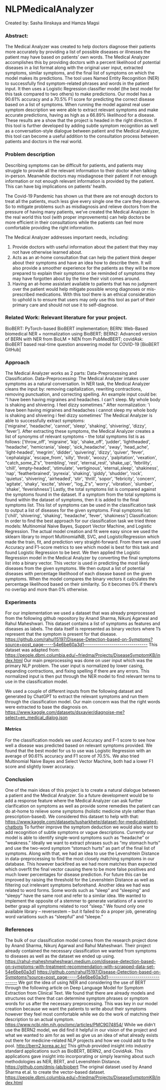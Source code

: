 # NLPMedicalAnalyzer
Created by: Sasha Ilinskaya and Hamza Magsi

### Abstract:
The Medical Analyzer was created to help doctors diagnose their patients more accurately by providing a list of possible diseases or illnesses the patient may have based on patients’ own words. The Medical Analyzer accomplishes this by providing doctors with a percent likelihood of potential diseases in a list format along with the original user input, extracted symptoms, similar symptoms, and the final list of symptoms on which the model makes its predictions. The tool uses Named Entity Recognition (NER) to successfully find symptom-related phrases and words in the patient input. It then uses a Logistic Regression classifier model (the best model for this task compared to two others) to make predictions. Our model has a 90.61% accuracy and a 70.5% F1 score for predicting the correct disease based on a list of symptoms. When running the model against real user symptom description we were able to extract relevant symptoms and make accurate predictions, having as high as a 66.89% likelihood for a disease. These results are a show that the project is headed in the right direction. If this tool is further developed by adding subtle symptom recognition as well as a conversation-style dialogue between patient and the Medical Analyzer, this tool can become a useful addition to the consultation process between patients and doctors in the real world.

### Problem description
Describing symptoms can be difficult for patients, and patients may struggle to provide all the relevant information to their doctor when talking in-person. Meanwhile doctors may misdiagnose their patient if not enough information or not enough relevant information is provided by the patient. This can have big implications on patients’ health. 

The Covid-19 Pandemic has shown us that there are not enough doctors to treat all the patients, much less give every single one the care they deserve. So to mitigate problems such as misdiagnosis and relieve doctors from the pressure of having many patients, we’ve created the Medical Analyzer. In the real world this tool (with proper improvements) can help doctors be more efficient in their consultations while the patients can feel more comfortable providing the right information.    

The Medical Analyzer addresses important needs, including: 
1) Provide doctors with useful information about the patient that they may not have otherwise learned about. 
2) Acts as an at-home consultation that can help the patient think deeper about their symptoms and have an idea how to describe them. It will also provide a smoother experience for the patients as they will be more prepared to explain their symptoms or be reminded of symptoms they may have forgotten about by the time their visit comes around. 
3) Having an at-home assistant available to patients that has no judgment over the patient would help mitigate possible wrong diagnoses or mis-prescribed medications. 
With this tool there is an ethical consideration to uphold is to ensure that users may only use this tool as part of their primary care and should not use it to self-diagnose.


### Related Work: Relevant literature for your project.
BioBERT: PyTorch-based BioBERT implementation; BERN: Web-Based biomedical NER + normalization using BioBERT; BERN2: Advanced version of BERN with NER from BioLM + NEN from PubMedBERT; covidAsk: BioBERT based real-time question answering model for COVID-19 [BioBERT GitHub]

### Approach

The Medical Analyzer works as 2 parts: Data-Preprocessing and Classification. 
Data-Preprocessing:
The Medical Analyzer intakes user symptoms as a natural conversation. In NER task, the Medical Analyzer cleans the input by: removing capitalization, rewriting contractions, removing punctuation, and correcting spelling. 
An example input could be: 
“I have been having migraines and headaches. I can't sleep. My whole body is shaking and shivering. I feel dizzy sometimes.”
After normalization: 
'i have been having migraines and headaches i cannot sleep my whole body is shaking and shivering i feel dizzy sometimes'
The Medical Analyzer is able to successfully extract symptoms:  
['migraine', 'headache', 'cannot', 'sleep', 'shaking', 'shivering', 'dizzy', 'fever']. 
After extracting these symptoms, the Medical Analyzer creates a list of synonyms of relevant symptoms - the total symptoms list is as follows: 
['throw_off', 'migraine', 'kip', 'shake_off', 'judder', 'lightheaded', 'headache', 'hemicrania', 'sleep', 'sick_headache', 'sway', 'head_ache', 'light-headed', 'megrim', 'didder', 'quivering', 'dizzy', 'quiver', 'fever', 'cephalalgia', 'escape_from', 'silly', 'throb', 'woozy', 'palpitation', 'vexation', "catch_some_Z's", 'trembling', 'rest', 'eternal_rest', 'shake_up', 'febrility', 'chill', 'empty-headed', 'stimulate', 'vertiginous', 'eternal_sleep', 'shakiness', 'nap', 'featherbrained', 'pyrexia', 'shaking', 'giddy', 'shudder', 'rock', 'quietus', 'shivering', 'airheaded', 'stir', 'thrill', 'sopor', 'febricity', 'concern', 'agitate', 'shaky', 'excite', 'shiver', "log_Z's", 'worry', 'vibration', 'slumber', 'shake', 'feverishness']
Lastly, the total symptoms list is compared against the symptoms found in the dataset. If a symptom from the total symptoms is found within the dataset of symptoms, then it is added to the final symptoms list. This list of symptoms can be used in the classification task to output a list of diseases for the given symptoms. 
Final symptoms list: 
['chill', 'shivering', 'shaking', 'headache', 'fever', 'shakiness']
Classification:
	In order to find the best approach for our classification task we tried three models: Multinomial Naive Bayes, Support Vector Machine, and Logistic Regression. The actual model creation and fit were easy since we used the sklearn library to import MultinomialNB, SVC, and LogisticRegression which made the train, fit, and prediction very straight-forward. From there we used Accuracy and F1-score metrics to see which model is best for this task and found Logistic Regression to be best. 
	We then applied the Logistic Regression model in the Medical Analyzer by converting the final symptoms list into a binary vector. This vector is used in predicting the most likely diseases from the given symptoms. We then output a list of potential diseases with percentage likelihood of each disease based on the given symptoms. 
When the model compares the binary vectors it calculates the percentage likelihood based on their similarity. So it becomes 0% if there’s no overlap and more than 0% otherwise.

### Experiments

For our implementation we used a dataset that was already preprocessed from the following github repository by Anand Sharma, Nikunj Agarwal and Rahul Maheshwari. This dataset contains a list of symptoms as features and diseases as labels. The data itself is represented as binary vectors where 1’s represent that the symptom is present for that disease. 
https://github.com/rahul15197/Disease-Detection-based-on-Symptoms?source=post_page-----54e6be60a3d1--------------------------------
This dataset was adapted from:  https://people.dbmi.columbia.edu/~friedma/Projects/DiseaseSymptomKB/index.html
Our main preprocessing was done on user input which was the primary NLP problem. The user input is normalized by lower casing, expanding contractions, and fixing spelling if there are any errors. This normalized input is then put through the NER model to find relevant terms to use in the classification model.

We used a couple of different inputs from the following dataset and generated by ChatGPT to extract the relevant symptoms and run them through the classification model. Our main concern was that the right words were extracted to base the diagnosis on. 
https://www.kaggle.com/datasets/dsxavier/diagnoise-me?select=en_medical_dialog.json 

#### Metrics
For the classification models we used Accuracy and F-1 score to see how well a disease was predicted based on relevant symptoms provided. We found that the best model for us to use was Logistic Regression with an average of 90.61% accuracy and F1 score of 70.5%. We also tried Multinomial Naive Bayes and Select Vector Machine, both had a lower F1 score and slightly lower accuracy.

### Conclusion

One of the main ideas of this project is to create a  natural dialogue between a patient and the Medical Analyzer. So a future development would be to add a response feature where the Medical Analyzer can ask further clarification on symptoms as well as provide some remedies the patient can do at-home to relieve some symptoms (holistic medicine style rather than prescription-based). We considered this dataset to help with that: https://www.kaggle.com/datasets/tusharkhete/dataset-for-medicalrelated-chatbots
To further improve the symptom deduction we would also want to add recognition of subtle symptoms or vague descriptions. Currently our model is able to identify single-word symptoms such as “headache” or “weakness.” Ideally we want to extract phrases such as “my stomach hurts” and use the two-word symptom “stomach hurts” as part of the final list of symptoms. Along with that, we had an idea to use the Levenshtein Distance in data-preprocessing to find the most closely matching symptoms in our database. This however backfired as we had more matches than expected which overfit the final vector causing there to be more false positives and much lower percentages for disease prediction. For future this can be improved by raising the threshold for the Levenshtein Distance as well as filtering out irrelevant symptoms beforehand. 
Another idea we had was related to word forms. Some words such as “sleep” and “sleeping” and “sleepy” have the same root and refer to a similar idea. We wanted to implement the opposite of a stemmer to generate variations of a word to better grasp all symptoms related to root “sleep.”  We found only one available library – reversestem – but it failed to do a proper job, generating word variations such as “sleepful” and “sleepe.”

### References

The bulk of our classification model comes from the research project done by Anand Sharma, Nikunj Agarwal and Rahul Maheshwari. Their project already contained the necessary classification we wanted from symptoms to diseases as well as the dataset we ended up using.  
https://rahul-maheshmaheshwari.medium.com/disease-detection-based-on-symptoms-with-treatment-recommendation-with-scrapped-data-set-54e6be60a3d1
https://github.com/rahul15197/Disease-Detection-based-on-Symptoms?source=post_page-----54e6be60a3d1--------------------------------
We got the idea of using NER and considering the use of BERT through the following article on Deep Language Model for Symptom Extraction from Clinical Text. We found that there are already models and structures out there that can determine symptom phrases or symptom words for us after the necessary preprocessing. This was key in our model creation because we want the patients to write about their symptoms however they feel most comfortable while we do the work of matching their description to an actual symptom. 
https://www.ncbi.nlm.nih.gov/pmc/articles/PMC9074854/
While we didn’t use the BERN2 model, we did find it helpful in our vision of the project and what we wanted to aim for as well as give us an idea of what already exists out there for medicine-related NLP projects and how we could add to the pool. 
http://bern2.korea.ac.kr/
This github provided insight into industry standard applications such as BioBERT, BERN2, and CovidAsk. This applications gave insight into incorporating or simply learning about such methodologies as NER, BERT, and Levenshtein Distance.
https://github.com/dmis-lab/biobert 
The original dataset used by Anand Sharma et.al. to create the vector-based dataset.
https://people.dbmi.columbia.edu/~friedma/Projects/DiseaseSymptomKB/index.html


